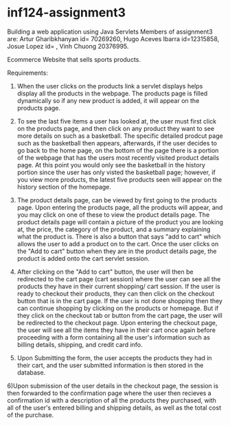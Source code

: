 # inf124-assignment3
Building a web application using Java Servlets
Members of assignment3 are: Artur Gharibkhanyan id= 70269260, Hugo Aceves Ibarra id=12315858, Josue Lopez id= , Vinh Chuong 20376995.

Ecommerce Website that sells sports products.

Requirements:

1) When the user clicks on the products link a servlet displays helps display all the products in the webpage. The products page is filled dynamically so if any new product is added, it will appear on the products page.

2) To see the last five items a user has looked at, the user must first click on the products page, and then click on any product they want to see more details on such as a basketball. The specific detailed prodcut page such as the basketball then appears, afterwards, if the user decides to go back to the home page, on the bottom of the page there is a portion of the webpage that has the users most recently visited product details page. At this point you would only see the basketball in the history portion since the user has only visted the basketball page; however, if you view more products, the latest five products seen will appear on the history section of the homepage.

3) The product details page, can be viewed by first going to the products page. Upon entering the products page, all the products will appear, and you may click on one of these to view the product details page. The product details page will contain a picture of the product you are looking at, the price, the category of the product, and a summary explaining what the product is. There is also a button that says "add to cart" which allows the user to add a product on to the cart. Once the user clicks on the "Add to cart" button when they are in the product details page, the product is added onto the cart servlet session. 

4) After clicking on the "Add to cart" button, the user will then be redirected to the cart page (cart session) where the user can see all the products they have in their current shopping/ cart session. If the user is ready to checkout their products, they can then click on the checkout button that is in the cart page. If the user is not done shopping then they can continue shopping by clicking on the products or homepage. But if they click on the checkout tab or button from the cart page, the user will be redirected to the checkout page. Upon entering the checkout page, the user will see all the items they have in their cart once again before proceeding with a form containing all the user's information such as billing details, shipping, and credit card info. 

5) Upon Submitting the form, the user accepts the products they had in their cart, and the user submitted information is then stored in the database.

6)Upon submission of the user details in the checkout page, the session is then forwarded to the confirmation page where the user then recieves a confirmation id with a description of all the products they purchased, with all of the user's entered billing and shipping details, as well as the total cost of the purchase.
